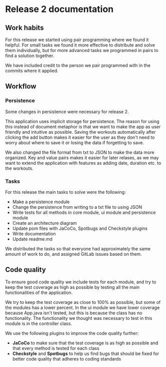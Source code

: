 # Release 2 documentation

## Work habits

For this release we started using pair programming where we found it helpful. For small tasks we found it more effective to distribute and solve them individually, but for more advanced tasks we programmed in pairs to find a solution together.

We have included credit to the person we pair programmed with in the commits where it applied.

## Workflow

### Persistence

Some changes in persistence were necessary for release 2.

This application uses implicit storage for persistence. The reason for using this instead of document metaphor is that we want to make the app as user friendly and intuitive as possible. Saving the workouts automatically after clicking the add button makes it easier for the user as they don't need to worry about where to save it or losing the data if forgetting to save.

We also changed the file format from txt to JSON to make the data more organized. Key and value pairs makes it easier for later relases, as we may want to extend the application with features as adding date, duration etc. to the workouts.

### Tasks

For this release the main tasks to solve were the following:

- Make a persistence module
- Change the persistence from writing to a txt file to using JSON
- Write tests for all methods in core module, ui module and persistence module
- Create an architecture diagram
- Update pom files with JaCoCo, Spotbugs and Checkstyle plugins
- Write documentation
- Update readme.md

We distributed the tasks so that everyone had approximately the same amount of work to do, and assigned GitLab issues based on them.

## Code quality

To ensure good code quality we include tests for each module, and try to keep the test coverage as high as possible by testing all the main functionalities of the application.

We try to keep the test coverage as close to 100% as possible, but some of the modules has a lower percent. In the ui module we have lower coverage because App.java isn't tested, but this is because the class has no functionality. The functionality we thought was necessary to test in this module is in the controller class.

We use the following plugins to improve the code quality further:

- **JaCoCo** to make sure that the test coverage is as high as possible and that every method is tested for each class
- **Checkstyle** and **Spotbugs** to help us find bugs that should be fixed for better code quality that adheres to coding standards
